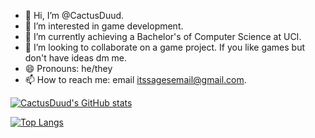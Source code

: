 - 👋 Hi, I’m @CactusDuud.
- 👀 I’m interested in game development.
- 🌱 I’m currently achieving a Bachelor's of Computer Science at UCI.
- 💞️ I’m looking to collaborate on a game project. If you like games but don't have ideas dm me.
- 😄 Pronouns: he/they
- 📫 How to reach me: email itssagesemail@gmail.com.

[![CactusDuud's GitHub stats](https://github-readme-stats.vercel.app/api?username=CactusDuud&theme=chartreuse-dark)](https://github.com/anuraghazra/github-readme-stats)

[![Top Langs](https://github-readme-stats.vercel.app/api/top-langs/?username=CactusDuud&theme=chartreuse-dark)](https://github.com/anuraghazra/github-readme-stats)
